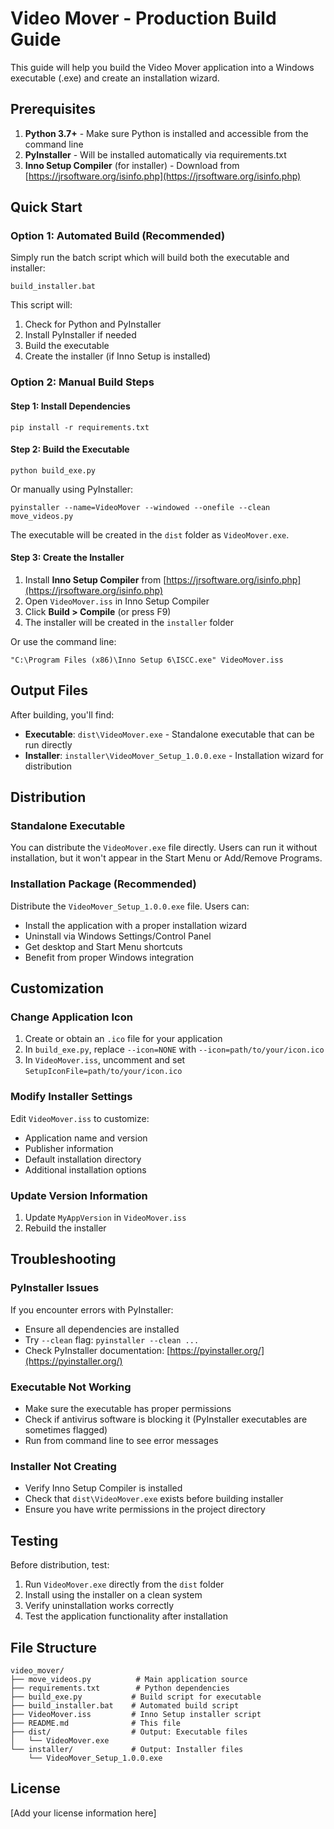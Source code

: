 # Video Mover - Production Build Guide

This guide will help you build the Video Mover application into a Windows executable (.exe) and create an installation wizard.

## Prerequisites

1. **Python 3.7+** - Make sure Python is installed and accessible from the command line
2. **PyInstaller** - Will be installed automatically via requirements.txt
3. **Inno Setup Compiler** (for installer) - Download from [https://jrsoftware.org/isinfo.php](https://jrsoftware.org/isinfo.php)

## Quick Start

### Option 1: Automated Build (Recommended)

Simply run the batch script which will build both the executable and installer:

```batch
build_installer.bat
```

This script will:
1. Check for Python and PyInstaller
2. Install PyInstaller if needed
3. Build the executable
4. Create the installer (if Inno Setup is installed)

### Option 2: Manual Build Steps

#### Step 1: Install Dependencies

```batch
pip install -r requirements.txt
```

#### Step 2: Build the Executable

```batch
python build_exe.py
```

Or manually using PyInstaller:

```batch
pyinstaller --name=VideoMover --windowed --onefile --clean move_videos.py
```

The executable will be created in the `dist` folder as `VideoMover.exe`.

#### Step 3: Create the Installer

1. Install **Inno Setup Compiler** from [https://jrsoftware.org/isinfo.php](https://jrsoftware.org/isinfo.php)
2. Open `VideoMover.iss` in Inno Setup Compiler
3. Click **Build > Compile** (or press F9)
4. The installer will be created in the `installer` folder

Or use the command line:

```batch
"C:\Program Files (x86)\Inno Setup 6\ISCC.exe" VideoMover.iss
```

## Output Files

After building, you'll find:

- **Executable**: `dist\VideoMover.exe` - Standalone executable that can be run directly
- **Installer**: `installer\VideoMover_Setup_1.0.0.exe` - Installation wizard for distribution

## Distribution

### Standalone Executable
You can distribute the `VideoMover.exe` file directly. Users can run it without installation, but it won't appear in the Start Menu or Add/Remove Programs.

### Installation Package (Recommended)
Distribute the `VideoMover_Setup_1.0.0.exe` file. Users can:
- Install the application with a proper installation wizard
- Uninstall via Windows Settings/Control Panel
- Get desktop and Start Menu shortcuts
- Benefit from proper Windows integration

## Customization

### Change Application Icon

1. Create or obtain an `.ico` file for your application
2. In `build_exe.py`, replace `--icon=NONE` with `--icon=path/to/your/icon.ico`
3. In `VideoMover.iss`, uncomment and set `SetupIconFile=path/to/your/icon.ico`

### Modify Installer Settings

Edit `VideoMover.iss` to customize:
- Application name and version
- Publisher information
- Default installation directory
- Additional installation options

### Update Version Information

1. Update `MyAppVersion` in `VideoMover.iss`
2. Rebuild the installer

## Troubleshooting

### PyInstaller Issues

If you encounter errors with PyInstaller:
- Ensure all dependencies are installed
- Try `--clean` flag: `pyinstaller --clean ...`
- Check PyInstaller documentation: [https://pyinstaller.org/](https://pyinstaller.org/)

### Executable Not Working

- Make sure the executable has proper permissions
- Check if antivirus software is blocking it (PyInstaller executables are sometimes flagged)
- Run from command line to see error messages

### Installer Not Creating

- Verify Inno Setup Compiler is installed
- Check that `dist\VideoMover.exe` exists before building installer
- Ensure you have write permissions in the project directory

## Testing

Before distribution, test:
1. Run `VideoMover.exe` directly from the `dist` folder
2. Install using the installer on a clean system
3. Verify uninstallation works correctly
4. Test the application functionality after installation

## File Structure

```
video_mover/
├── move_videos.py          # Main application source
├── requirements.txt        # Python dependencies
├── build_exe.py           # Build script for executable
├── build_installer.bat    # Automated build script
├── VideoMover.iss         # Inno Setup installer script
├── README.md              # This file
├── dist/                  # Output: Executable files
│   └── VideoMover.exe
└── installer/             # Output: Installer files
    └── VideoMover_Setup_1.0.0.exe
```

## License

[Add your license information here]

